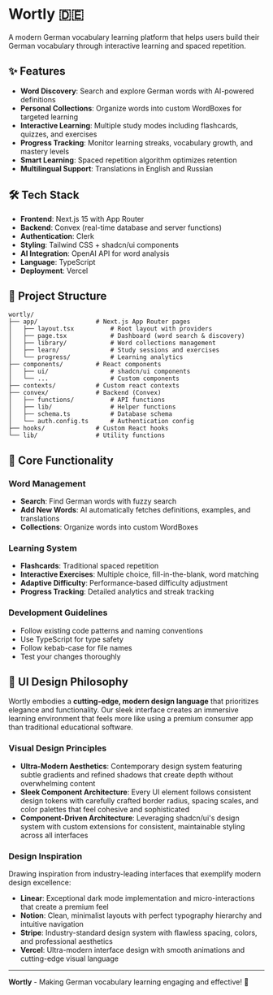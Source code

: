 # Wortly 🇩🇪

A modern German vocabulary learning platform that helps users build their German vocabulary through interactive learning and spaced repetition.

## ✨ Features

- **Word Discovery**: Search and explore German words with AI-powered definitions
- **Personal Collections**: Organize words into custom WordBoxes for targeted learning
- **Interactive Learning**: Multiple study modes including flashcards, quizzes, and exercises
- **Progress Tracking**: Monitor learning streaks, vocabulary growth, and mastery levels
- **Smart Learning**: Spaced repetition algorithm optimizes retention
- **Multilingual Support**: Translations in English and Russian

## 🛠️ Tech Stack

- **Frontend**: Next.js 15 with App Router
- **Backend**: Convex (real-time database and server functions)
- **Authentication**: Clerk
- **Styling**: Tailwind CSS + shadcn/ui components
- **AI Integration**: OpenAI API for word analysis
- **Language**: TypeScript
- **Deployment**: Vercel

## 📁 Project Structure

```
wortly/
├── app/                # Next.js App Router pages
│   ├── layout.tsx          # Root layout with providers
│   ├── page.tsx            # Dashboard (word search & discovery)
│   ├── library/            # Word collections management
│   ├── learn/              # Study sessions and exercises
│   └── progress/           # Learning analytics
├── components/         # React components
│   ├── ui/                 # shadcn/ui components
│   └── ...                 # Custom components
├── contexts/           # Custom react contexts
├── convex/             # Backend (Convex)
│   ├── functions/          # API functions
│   ├── lib/                # Helper functions
│   ├── schema.ts           # Database schema
│   └── auth.config.ts      # Authentication config
├── hooks/              # Custom React hooks
└── lib/                # Utility functions
```

## 🎯 Core Functionality

### Word Management

- **Search**: Find German words with fuzzy search
- **Add New Words**: AI automatically fetches definitions, examples, and translations
- **Collections**: Organize words into custom WordBoxes

### Learning System

- **Flashcards**: Traditional spaced repetition
- **Interactive Exercises**: Multiple choice, fill-in-the-blank, word matching
- **Adaptive Difficulty**: Performance-based difficulty adjustment
- **Progress Tracking**: Detailed analytics and streak tracking

### Development Guidelines

- Follow existing code patterns and naming conventions
- Use TypeScript for type safety
- Follow kebab-case for file names
- Test your changes thoroughly

## 🎨 UI Design Philosophy

Wortly embodies a **cutting-edge, modern design language** that prioritizes elegance and functionality. Our sleek interface creates an immersive learning environment that feels more like using a premium consumer app than traditional educational software.

### Visual Design Principles

- **Ultra-Modern Aesthetics**: Contemporary design system featuring subtle gradients and refined shadows that create depth without overwhelming content
- **Sleek Component Architecture**: Every UI element follows consistent design tokens with carefully crafted border radius, spacing scales, and color palettes that feel cohesive and sophisticated
- **Component-Driven Architecture**: Leveraging shadcn/ui's design system with custom extensions for consistent, maintainable styling across all interfaces

### Design Inspiration

Drawing inspiration from industry-leading interfaces that exemplify modern design excellence:

- **Linear**: Exceptional dark mode implementation and micro-interactions that create a premium feel
- **Notion**: Clean, minimalist layouts with perfect typography hierarchy and intuitive navigation
- **Stripe**: Industry-standard design system with flawless spacing, colors, and professional aesthetics
- **Vercel**: Ultra-modern interface design with smooth animations and cutting-edge visual language

---

**Wortly** - Making German vocabulary learning engaging and effective! 🚀
